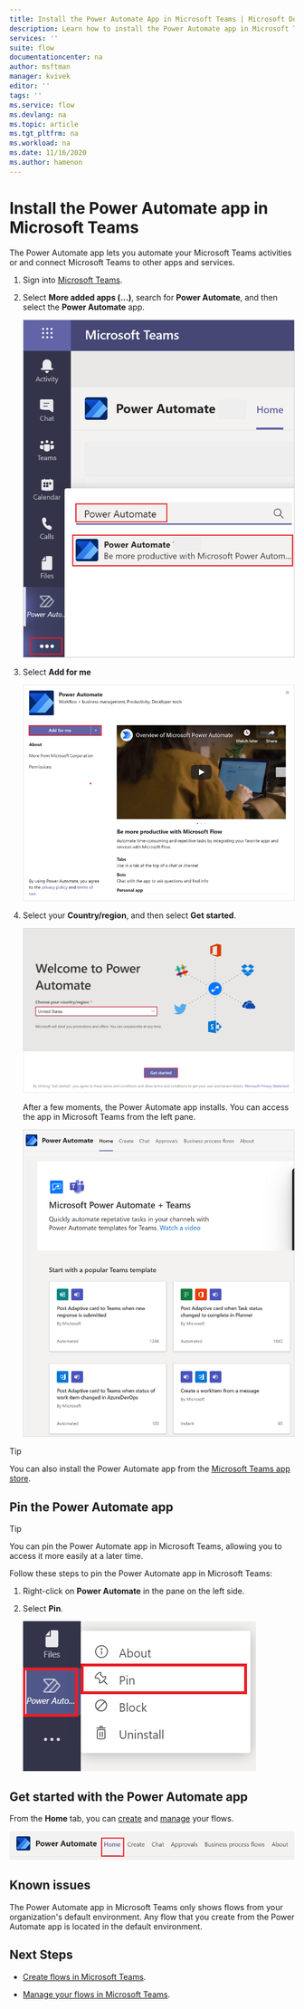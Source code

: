 ```yaml
---
title: Install the Power Automate App in Microsoft Teams | Microsoft Docs
description: Learn how to install the Power Automate app in Microsoft Teams.
services: ''
suite: flow
documentationcenter: na
author: msftman
manager: kvivek
editor: ''
tags: ''
ms.service: flow
ms.devlang: na
ms.topic: article
ms.tgt_pltfrm: na
ms.workload: na
ms.date: 11/16/2020
ms.author: hamenon
---
```


# Install the Power Automate app in Microsoft Teams

The Power Automate app lets you automate your Microsoft Teams activities or and connect Microsoft Teams to other apps and services. 

1. Sign into [Microsoft Teams](https://teams.microsoft.com).

1. Select **More added apps (...)**, search for **Power Automate**, and then select the **Power Automate** app.

   ![Search for the app in Teams](../media/power-automate-teams-app-create/app-search.png)

1. Select **Add for me**

   ![Install the app](../media/power-automate-teams-app-create/app-install.png)

1. Select your **Country/region**, and then select **Get started**.

   ![A screenshot that displays the Get Started screen](../media/power-automate-teams-app-create/select-region-country.png)

   After a few moments, the Power Automate app installs. You can access the app in Microsoft Teams from the left pane.

   ![A screenshot of the default home screen](../media/power-automate-teams-app-create/default-home-screen.png)

>[!TIP]
>You can also install the Power Automate app from the [Microsoft Teams app store](https://teams.microsoft.com/l/app/c3a1996d-db0f-4857-a6ea-7aabf0266b00?source=store-copy-link). 

## Pin the Power Automate app

>[!TIP]
>You can pin the Power Automate app in Microsoft Teams, allowing you to access it more easily at a later time.

Follow these steps to pin the Power Automate app in Microsoft Teams:

1. Right-click on **Power Automate** in the pane on the left side.

1. Select **Pin**. 

   ![Pin the app](../media/power-automate-teams-app-create/app-pin.png)


## Get started with the Power Automate app

From the **Home** tab, you can [create](./power-automate-teams-app-create.md) and [manage](./power-automate-teams-app-home.md) your flows.

![Power Automate app tabs](../media/power-automate-teams-app-create/app-tabs.png)


## Known issues

The Power Automate app in Microsoft Teams only shows flows from your organization's default environment. Any flow that you create from the Power Automate app is located in the default environment.

## Next Steps

- [Create flows in Microsoft Teams](./power-automate-teams-app-create.md).

- [Manage your flows in Microsoft Teams](./power-automate-teams-app-home.md).
